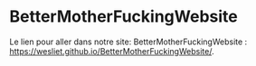 # BetterMotherFuckingWebsite


Le lien pour aller dans notre site: BetterMotherFuckingWebsite : https://wesliet.github.io/BetterMotherFuckingWebsite/.
